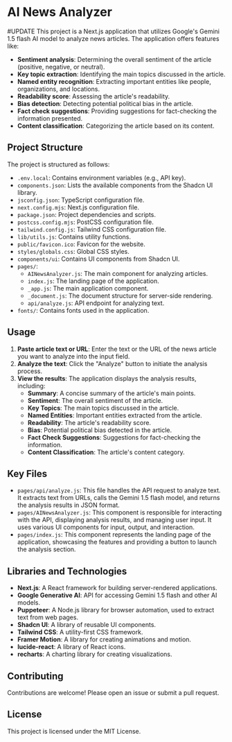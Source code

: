 # AI News Analyzer
#UPDATE
This project is a Next.js application that utilizes Google's Gemini 1.5 flash AI model to analyze news articles. The application offers features like:

- **Sentiment analysis**: Determining the overall sentiment of the article (positive, negative, or neutral).
- **Key topic extraction**: Identifying the main topics discussed in the article.
- **Named entity recognition**: Extracting important entities like people, organizations, and locations.
- **Readability score**: Assessing the article's readability.
- **Bias detection**: Detecting potential political bias in the article.
- **Fact check suggestions**: Providing suggestions for fact-checking the information presented.
- **Content classification**: Categorizing the article based on its content.

## Project Structure

The project is structured as follows:

- `.env.local`: Contains environment variables (e.g., API key).
- `components.json`: Lists the available components from the Shadcn UI library.
- `jsconfig.json`: TypeScript configuration file.
- `next.config.mjs`: Next.js configuration file.
- `package.json`: Project dependencies and scripts.
- `postcss.config.mjs`: PostCSS configuration file.
- `tailwind.config.js`: Tailwind CSS configuration file.
- `lib/utils.js`: Contains utility functions.
- `public/favicon.ico`: Favicon for the website.
- `styles/globals.css`: Global CSS styles.
- `components/ui`: Contains UI components from Shadcn UI.
- `pages/`:
  - `AINewsAnalyzer.js`: The main component for analyzing articles.
  - `index.js`: The landing page of the application.
  - `_app.js`: The main application component.
  - `_document.js`: The document structure for server-side rendering.
  - `api/analyze.js`: API endpoint for analyzing text.
- `fonts/`: Contains fonts used in the application.

## Usage

1. **Paste article text or URL**: Enter the text or the URL of the news article you want to analyze into the input field.
2. **Analyze the text**: Click the "Analyze" button to initiate the analysis process.
3. **View the results**: The application displays the analysis results, including:
   - **Summary**: A concise summary of the article's main points.
   - **Sentiment**: The overall sentiment of the article.
   - **Key Topics**: The main topics discussed in the article.
   - **Named Entities**: Important entities extracted from the article.
   - **Readability**: The article's readability score.
   - **Bias**: Potential political bias detected in the article.
   - **Fact Check Suggestions**: Suggestions for fact-checking the information.
   - **Content Classification**: The article's content category.

## Key Files

- `pages/api/analyze.js`: This file handles the API request to analyze text. It extracts text from URLs, calls the Gemini 1.5 flash model, and returns the analysis results in JSON format.
- `pages/AINewsAnalyzer.js`: This component is responsible for interacting with the API, displaying analysis results, and managing user input. It uses various UI components for input, output, and interaction.
- `pages/index.js`: This component represents the landing page of the application, showcasing the features and providing a button to launch the analysis section.

## Libraries and Technologies

- **Next.js**: A React framework for building server-rendered applications.
- **Google Generative AI**: API for accessing Gemini 1.5 flash and other AI models.
- **Puppeteer**: A Node.js library for browser automation, used to extract text from web pages.
- **Shadcn UI**: A library of reusable UI components.
- **Tailwind CSS**: A utility-first CSS framework.
- **Framer Motion**: A library for creating animations and motion.
- **lucide-react**: A library of React icons.
- **recharts**: A charting library for creating visualizations.

## Contributing

Contributions are welcome! Please open an issue or submit a pull request.

## License

This project is licensed under the MIT License.
